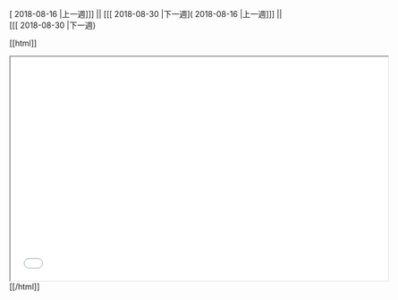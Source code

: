 [ 2018-08-16 |上一週]]] || [[[ 2018-08-30 |下一週]( 2018-08-16 |上一週]]] || [[[ 2018-08-30 |下一週)



[[html]]
<iframe src='<http://pad.hackingthursday.org>  ?showControls=true&showChat=true&showLineNumbers=true&useMonospaceFont=false' width=675 height=400></iframe>
[[/html]]